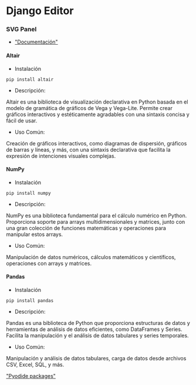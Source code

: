 # Django Editor

### SVG Panel

- ["Documentación"](https://panel.holoviz.org/reference/panes/SVG.html)


#### Altair

- Instalación
```
pip install altair 
```

- Descripción: 

Altair es una biblioteca de visualización declarativa en Python basada en el modelo de gramática de gráficos de Vega y Vega-Lite. Permite crear gráficos interactivos y estéticamente agradables con una sintaxis concisa y fácil de usar.

- Uso Común: 

Creación de gráficos interactivos, como diagramas de dispersión, gráficos de barras y líneas, y más, con una sintaxis declarativa que facilita la expresión de intenciones visuales complejas.

#### NumPy

- Instalación
```
pip install numpy 
```

- Descripción: 

NumPy es una biblioteca fundamental para el cálculo numérico en Python. Proporciona soporte para arrays multidimensionales y matrices, junto con una gran colección de funciones matemáticas y operaciones para manipular estos arrays.
- Uso Común: 

Manipulación de datos numéricos, cálculos matemáticos y científicos, operaciones con arrays y matrices.

#### Pandas

- Instalación
```
pip install pandas 
```

- Descripción: 

Pandas es una biblioteca de Python que proporciona estructuras de datos y herramientas de análisis de datos eficientes, como DataFrames y Series. Facilita la manipulación y el análisis de datos tabulares y series temporales.

- Uso Común: 

Manipulación y análisis de datos tabulares, carga de datos desde archivos CSV, Excel, SQL, y más.


["Pyodide packages"](https://pyodide.org/en/stable/usage/packages-in-pyodide.html)